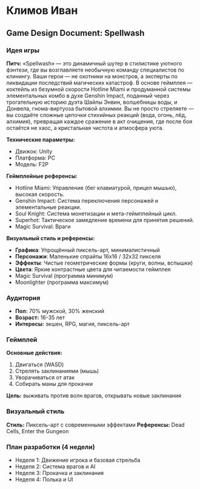 # Климов Иван
## Game Design Document: Spellwash

### Идея игры
**Питч:** «Spellwash» — это динамичный шутер в стилистике уютного фэнтези, где вы возглавляете необычную команду специалистов по клинингу. Ваши герои — не охотники на монстров, а эксперты по ликвидации последствий магических катастроф. В основе геймплея — коктейль из безумной скорости Hotline Miami и продуманной системы элементальных комбо в духе Genshin Impact, поданный через трогательную историю дуэта Шайлы Энвин, волшебницы воды, и Донвела, гнома-виртуоза бытовой алхимии. Вы не просто стреляете — вы создаёте сложные цепочки стихийных реакций (вода, огонь, лёд, алхимия), превращая каждое сражение в акт очищения, где после боя остаётся не хаос, а кристальная чистота и атмосфера уюта.

**Технические параметры:**
- Движок: Unity
- Платформа: PC
- Модель: F2P 

**Геймплейные референсы:** 
- Hotline Miami: Управление (бег клавиатурой, прицел мышью), высокая скорость.
- Genshin Impact: Система переключения персонажей и элементальные реакции.
- Soul Knight: Система монетизации и мета-геймплейный цикл.
- Superhot: Тактическое замедление времени для принятия решений.
- Magic Survival: Враги
  
**Визуальный стиль и референсы:**
- **Графика**: Упрощённый пиксель-арт, минималистичный
- **Персонажи**: Маленькие спрайты 16x16 / 32x32 пикселя
- **Эффекты**: Чистые геометрические формы (круги, волны, вспышки)
- **Цвета**: Яркие контрастные цвета для читаемости геймплея
- Magic Survival (программа минимум)
- Moonlighter (программа максимум)


### Аудитория 
- **Пол:** 70% мужской, 30% женский
- **Возраст:** 16-35 лет
- **Интересы:** экшен, RPG, магия, пиксель-арт

### Геймплей
**Основные действия:**
1. Двигаться (WASD)
2. Стрелять заклинаниями (мышь)
3. Уворачиваться от атак
4. Собирать маны для прокачки

**Цель:** выживать против волн врагов, открывать новые заклинания

### Визуальный стиль
**Стиль:** Пиксель-арт с современными эффектами
**Референсы:** Dead Cells, Enter the Gungeon

### План разработки (4 недели)
- Неделя 1: Движение игрока и базовая стрельба
- Неделя 2: Система врагов и AI
- Неделя 3: Прокачка и заклинания
- Неделя 4: Полька и UI
